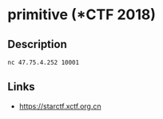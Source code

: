 # primitive (*CTF 2018)

## Description
>>>
`nc 47.75.4.252 10001`
>>>

## Links
* https://starctf.xctf.org.cn
